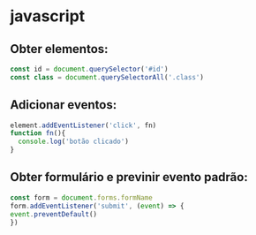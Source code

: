 # javascript

## Obter elementos:
```js
const id = document.querySelector('#id')
const class = document.querySelectorAll('.class')
```
## Adicionar eventos:
```js
element.addEventListener('click', fn)
function fn(){
  console.log('botão clicado')
}
```
## Obter formulário e previnir evento padrão:
```js
const form = document.forms.formName
form.addEventListener('submit', (event) => {
event.preventDefault()
})
```


